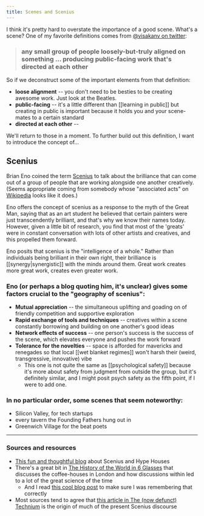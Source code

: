 ```yaml
---
title: Scenes and Scenius
---
```


I think it's pretty hard to overstate the importance of a good scene. What's a scene? One of my favorite definitions comes from [@visakanv on twitter](https://twitter.com/visakanv/status/1153706486586994688):

> ### any small group of people loosely-but-truly aligned on something ... producing public-facing work that's directed at each other

So if we deconstruct some of the important elements from that definition:
- **loose alignment** -- you don't need to be besties to be creating awesome work. Just look at the Beatles.
- **public-facing** -- it's a little different than [[learning in public]] but creating in public is important because it holds you and your scene-mates to a certain standard
- **directed at each other** -- 

We'll return to those in a moment. To further build out this definition, I want to introduce the concept of...

## Scenius

Brian Eno coined the term [Scenius](https://medium.com/salvo-faraday/what-is-the-scenius-15409eb6ac72) to talk about the brilliance that can come out of a group of people that are working alongside one another creatively. (Seems appropriate coming from somebody whose "associated acts" on [Wikipedia](https://en.wikipedia.org/wiki/Brian_Eno) looks like it does.)

Eno offers the concept of scenius as a response to the myth of the Great Man, saying that as an art student he believed that certain painters were just transcendently brilliant, and that's why we know their names today. However, given a little bit of research, you find that most of the 'greats' were in constant conversation with lots of other artists and creatives, and this propelled them forward.

Eno posits that scenius is the "intelligence of a whole." Rather than individuals being brilliant in their own right, their brilliance is [[synergy|synergistic]] with the minds around them. Great work creates more great work, creates even greater work.

### Eno (or perhaps a blog quoting him, it's unclear) gives some factors crucial to the "geography of scenius":
- **Mutual appreciation** -- the simultaneous uplifting and goading on of friendly competition and supportive exploration
- **Rapid exchange of tools and techniques** -- creatives within a scene constantly borrowing and building on one another's good ideas
- **Network effects of success** -- one person's success is the success of the scene, which elevates everyone and pushes the work forward
- **Tolerance for the novelties** -- space is afforded for mavericks and renegades so that local [[wet blanket regimes]] won't harsh their (weird, transgressive, innovative) vibe
	- This one is not quite the same as [[psychological safety]] because it's more about safety from judgment from outside the group, but it's definitely similar, and I might posit psych safety as the fifth point, if I were to add one.

### In no particular order, some scenes that seem noteworthy:
- Silicon Valley, for tech startups
- every tavern the Founding Fathers hung out in
- Greenwich Village for the beat poets

---
### Sources and resources
- [This fun and thoughtful blog](https://www.packym.com/blog/conjuring-scenius) about Scenius and Hype Houses
- There's a great bit in [The History of the World in 6 Glasses](https://www.amazon.com/dp/B002STNBRK/ref=dp-kindle-redirect?_encoding=UTF8&btkr=1) that discusses the coffee-houses in London and how discussions within led to a lot of the great science of the time
	- And I read [this cool blog post](https://medium.com/@drewdennis/how-caffeine-accelerated-the-scientific-enlightenment-f794d7c5c434) to make sure I was remembering that correctly
- Most sources tend to agree that [this article in The (now defunct) Technium](https://kk.org/thetechnium/scenius-or-comm/) is the origin of much of the present Scenius discourse